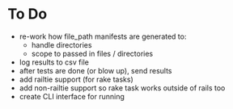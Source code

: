 # To Do

* re-work how file_path manifests are generated to:
  * handle directories
  * scope to passed in files / directories
* log results to csv file
* after tests are done (or blow up), send results
* add railtie support (for rake tasks)
* add non-railtie support so rake task works outside of rails too
* create CLI interface for running
